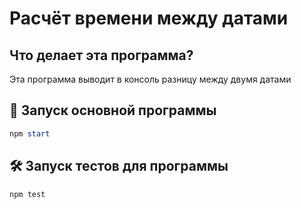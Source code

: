 # Расчёт времени между датами

## Что делает эта программа?
Эта программа выводит в консоль разницу между двумя датами

## 🚀 Запуск основной программы
```powershell
npm start
```

## 🛠️ Запуск тестов для программы
```powershell
npm test
```
